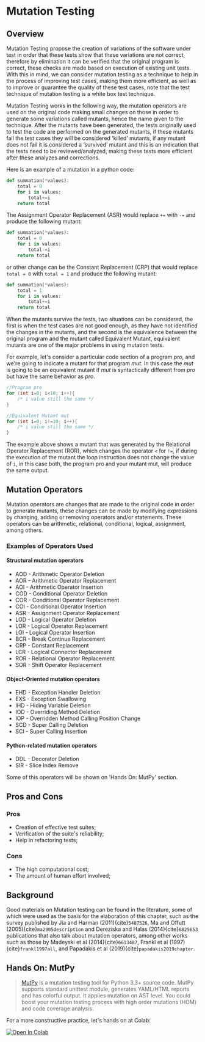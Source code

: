 Mutation Testing
================

## Overview

Mutation Testing propose the creation of variations of the software under test in order that these tests show that these variations are not correct, therefore by elimination it can be verified that the original program is correct, these checks are made based on execution of existing unit tests. With this in mind, we can consider mutation testing as a technique to help in the process of improving test cases, making them more efficient, as well as to improve or guarantee the quality of these test cases, note that the test technique of mutation testing is a white box test technique.

Mutation Testing works in the following way, the mutation operators are used on the original code making small changes on those in order to generate some variations called mutants, hence the name given to the technique. After the mutants have been generated, the tests originally used to test the code are performed on the generated mutants, if these mutants fail the test cases they will be considered ‘killed’ mutants, if any mutant does not fail it is considered a ‘survived’ mutant and this is an indication that the tests need to be reviewed/analyzed, making these tests more efficient after these analyzes and corrections.

Here is an example of a mutation in a python code:
```python
def summation(*values):
    total = 0
    for i in values:
        total+=i
    return total
```
The Assignment Operator Replacement (ASR) would replace `+=` with `-=` and produce the following mutant:
```python
def summation(*values):
    total = 0
    for i in values:
        total-=i
    return total
```
or other change can be the Constant Replacement (CRP) that would replace `total = 0` with `total = 1` and produce the following mutant:
```python
def summation(*values):
    total = 1
    for i in values:
        total+=i
    return total
```
When the mutants survive the tests, two situations can be considered, the first is when the test cases are not good enough, as they have not identified the changes in the mutants, and the second is the equivalence between the original program and the mutant called Equivalent Mutant, equivalent mutants are one of the major problems in using mutation tests.

For example, let's consider a particular code section of a program *pro*, and we're going to indicate a mutant for that program *mut*. In this case the *mut* is going to be an equivalent mutant if *mut* is syntactically different from *pro* but have the same behavior as *pro*.
```java
//Program pro
for (int i=0; i<10; i++){
    /* i value still the same */
}
```
```java
//Equivalent Mutant mut
for (int i=0; i!=10; i++){
    /* i value still the same */
}
```
The example above shows a mutant that was generated by the Relational Operator Replacement (ROR), which changes the operator  `<` for `!=`, if during the execution of the mutant the loop instruction does not change the value of `i`, in this case both, the program pro and your mutant mut, will produce the same output.

## Mutation Operators

Mutation operators are changes that are made to the original code in order to generate mutants, these changes can be made by modifying expressions by changing, adding or removing operators and/or statements. These operators can be arithmetic, relational, conditional, logical, assignment, among others.

### Examples of Operators Used

#### Structural mutation operators
 * AOD - Arithmetic Operator Deletion
 * AOR - Arithmetic Operator Replacement
 * AOI - Arithmetic Operator Insertion
 * COD - Conditional Operator Deletion
 * COR - Conditional Operator Replacement
 * COI - Conditional Operator Insertion
 * ASR - Assignment Operator Replacement
 * LOD - Logical Operator Deletion
 * LOR - Logical Operator Replacement
 * LOI - Logical Operator Insertion
 * BCR - Break Continue Replacement
 * CRP - Constant Replacement
 * LCR - Logical Connector Replacement
 * ROR - Relational Operator Replacement
 * SOR - Shift Operator Replacement

#### Object-Oriented mutation operators
 * EHD - Exception Handler Deletion
 * EXS - Exception Swallowing
 * IHD - Hiding Variable Deletion
 * IOD - Overriding Method Deletion
 * IOP - Overridden Method Calling Position Change
 * SCD - Super Calling Deletion
 * SCI - Super Calling Insertion

#### Python-related mutation operators
 * DDL - Decorator Deletion
 * SIR - Slice Index Remove

Some of this operators will be shown on 'Hands On: MutPy' section. 

## Pros and Cons

### Pros
 * Creation of effective test suites;
 * Verification of the suite's reliability;
 * Help in refactoring tests;

### Cons
 * The high computational cost;
 * The amount of human effort involved;

## Background

Good materials on Mutation testing can be found in the literature, some of which were used as the basis for the elaboration of this chapter, such as the survey published by Jia and Harman (2011){cite}`5487526`, Ma and Offutt (2005){cite}`ma2005description` and Dereziska and Halas (2014){cite}`6825653` publications that also talk about mutation operators, among other works such as those by Madeyski et al (2014){cite}`6613487`, Frankl et al (1997){cite}`frankl1997all`, and Papadakis et al (2019){cite}`papadakis2019chapter`.

## Hands On: MutPy
 
> [MutPy](https://pypi.org/project/MutPy/) is a mutation testing tool for Python 3.3+ source code. MutPy supports standard unittest module, generates YAML/HTML reports and has colorful output. It applies mutation on AST level. You could boost your mutation testing process with high order mutations (HOM) and code coverage analysis.

For a more constructive practice, let's hands on at Colab:

<a href="https://colab.research.google.com/github/damorimRG/practical_testing_book/blob/master/testadequacy/mutation.ipynb" target="_blank"> 
    <img alt="Open In Colab" src="https://colab.research.google.com/assets/colab-badge.svg"></a>